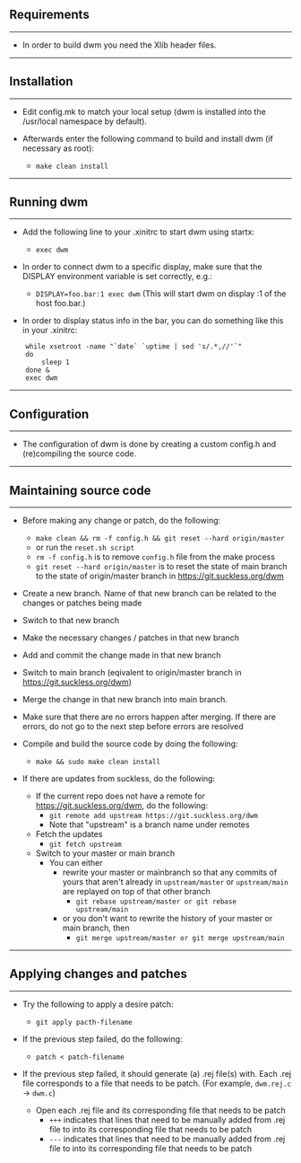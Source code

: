 ## Requirements

---

- In order to build dwm you need the Xlib header files.

---

## Installation

---

- Edit config.mk to match your local setup (dwm is installed into
the /usr/local namespace by default).

- Afterwards enter the following command to build and install dwm (if
necessary as root):
    - `make clean install`

---

## Running dwm

---

- Add the following line to your .xinitrc to start dwm using startx:
    - `exec dwm`

- In order to connect dwm to a specific display, make sure that
the DISPLAY environment variable is set correctly, e.g.:
    - `DISPLAY=foo.bar:1 exec dwm`
     (This will start dwm on display :1 of the host foo.bar.)

- In order to display status info in the bar, you can do something
like this in your .xinitrc:

```
    while xsetroot -name "`date` `uptime | sed 's/.*,//'`"
    do
    	sleep 1
    done &
    exec dwm
```

---

## Configuration

---

- The configuration of dwm is done by creating a custom config.h
and (re)compiling the source code.

---

## Maintaining source code

---

- Before making any change or patch, do the following:
    - `make clean && rm -f config.h && git reset --hard origin/master`
    - or run the `reset.sh script`
    - `rm -f config.h` is to remove `config.h` file from the make process
    - `git reset --hard origin/master` is to reset the state of main branch to the state of origin/master branch in https://git.suckless.org/dwm

- Create a new branch. Name of that new branch can be related to the changes or patches being made

- Switch to that new branch

- Make the necessary changes / patches in that new branch

- Add and commit the change made in that new branch

- Switch to main branch (eqivalent to origin/master branch in https://git.suckless.org/dwm)

- Merge the change in that new branch into main branch.

- Make sure that there are no errors happen after merging. If there are errors, do not go to the next step before errors are resolved

- Compile and build the source code by doing the following:
    - `make && sudo make clean install`

- If there are updates from suckless, do the following:
	- If the current repo does not have a remote for https://git.suckless.org/dwm, do the following:
        - `git remote add upstream https://git.suckless.org/dwm`
        - Note that "upstream" is a branch name under remotes
	- Fetch the updates
		- `git fetch upstream`
	- Switch to your master or main branch
        - You can either 
            - rewrite your master or mainbranch so that any commits of yours that aren't already in `upstream/master` or `upstream/main` are replayed on top of that other branch
				- `git rebase upstream/master or git rebase upstream/main`
			- or you don't want to rewrite the history of your master or main branch, then 
				- `git merge upstream/master or git merge upstream/main`

---

## Applying changes and patches

---

- Try the following to apply a desire patch:
    - `git apply pacth-filename`

- If the previous step failed, do the following:
    - `patch < patch-filename`

- If the previous step failed, it should generate (a) .rej file(s) with. Each .rej file corresponds to a file that needs to be patch. (For example, `dwm.rej.c` -> `dwm.c`)
    - Open each .rej file and its corresponding file that needs to be patch
        - `+++` indicates that lines that need to be manually added from .rej file to into its corresponding file that needs to be patch
        - `---` indicates that lines that need to be manually added from .rej file to into its corresponding file that needs to be patch
